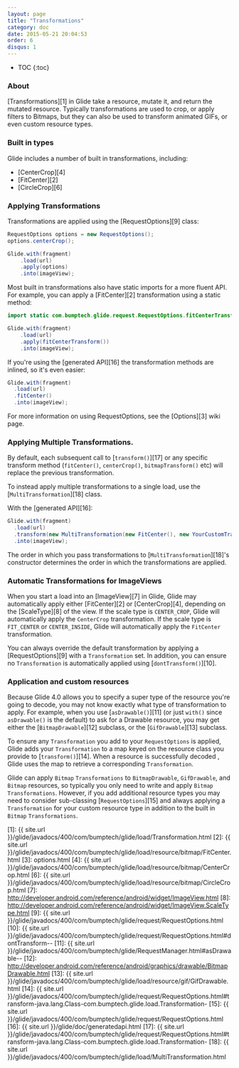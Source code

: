 ```yaml
---
layout: page
title: "Transformations"
category: doc
date: 2015-05-21 20:04:53
order: 6
disqus: 1
---
```

* TOC
{:toc}

### About
[Transformations][1] in Glide take a resource, mutate it, and return the mutated resource. Typically transformations are used to crop, or apply filters to Bitmaps, but they can also be used to transform animated GIFs, or even custom resource types.

### Built in types

Glide includes a number of built in transformations, including:

* [CenterCrop][4]
* [FitCenter][2]
* [CircleCrop][6]

### Applying Transformations
Transformations are applied using the [RequestOptions][9] class:

```java
RequestOptions options = new RequestOptions();
options.centerCrop();

Glide.with(fragment)
    .load(url)
    .apply(options)
    .into(imageView);
```

Most built in transformations also have static imports for a more fluent API. For example, you can apply a [FitCenter][2] transformation using a static method:

```java
import static com.bumptech.glide.request.RequestOptions.fitCenterTransform;

Glide.with(fragment)
    .load(url)
    .apply(fitCenterTransform())
    .into(imageView);
```

If you're using the [generated API][16] the transformation methods are inlined, so it's even easier:

```java
Glide.with(fragment)
  .load(url)
  .fitCenter()
  .into(imageView);
```

For more information on using RequestOptions, see the [Options][3] wiki page.

### Applying Multiple Transformations.
By default, each subsequent call to [``transform()``][17] or any specific transform method (``fitCenter()``, ``centerCrop()``, ``bitmapTransform()`` etc) will replace the previous transformation.

To instead apply multiple transformations to a single load, use the [``MultiTransformation``][18] class.

With the [generated API][16]:

```java
Glide.with(fragment)
  .load(url)
  .transform(new MultiTransformation(new FitCenter(), new YourCustomTransformation())
  .into(imageView);
```

The order in which you pass transformations to [``MultiTransformation``][18]'s constructor determines the order in which the transformations are applied.

### Automatic Transformations for ImageViews
When you start a load into an [ImageView][7] in Glide, Glide may automatically apply either [FitCenter][2] or [CenterCrop][4], depending on the [ScaleType][8] of the view. If the scale type is ``CENTER_CROP``, Glide will automatically apply the ``CenterCrop`` transformation. If the scale type is ``FIT_CENTER`` or ``CENTER_INSIDE``, Glide will automatically apply the ``FitCenter`` transformation.

You can always override the default transformation by applying a [RequestOptions][9] with a ``Transformation`` set. In addition, you can ensure no ``Transformation`` is automatically applied using [``dontTransform()``][10].

### Application and custom resources
Because Glide 4.0 allows you to specify a super type of the resource you're going to decode, you may not know exactly what type of transformation to apply. For example, when you use [``asDrawable()``][11] (or just ``with()`` since ``asDrawable()`` is the default) to ask for a Drawable resource, you may get either the [``BitmapDrawable``][12] subclass, or the [``GifDrawable``][13] subclass. 

To ensure any ``Transformation`` you add to your ``RequestOptions`` is applied, Glide adds your ``Transformation`` to a map keyed on the resource class you provide to [``transform()``][14]. When a resource is successfully decoded , Glide uses the map to retrieve a corresponding ``Transformation``. 

Glide can apply ``Bitmap`` ``Transformations`` to ``BitmapDrawable``, ``GifDrawable``, and ``Bitmap`` resources, so typically you only need to write and apply ``Bitmap`` ``Transformations``. However, if you add additional resource types you may need to consider sub-classing [``RequestOptions``][15] and always applying a ``Transformation`` for your custom resource type in addition to the built in ``Bitmap`` ``Transformations``.


[1]: {{ site.url }}/glide/javadocs/400/com/bumptech/glide/load/Transformation.html
[2]: {{ site.url }}/glide/javadocs/400/com/bumptech/glide/load/resource/bitmap/FitCenter.html
[3]: options.html
[4]: {{ site.url }}/glide/javadocs/400/com/bumptech/glide/load/resource/bitmap/CenterCrop.html
[6]: {{ site.url }}/glide/javadocs/400/com/bumptech/glide/load/resource/bitmap/CircleCrop.html
[7]: http://developer.android.com/reference/android/widget/ImageView.html
[8]: http://developer.android.com/reference/android/widget/ImageView.ScaleType.html
[9]: {{ site.url }}/glide/javadocs/400/com/bumptech/glide/request/RequestOptions.html
[10]: {{ site.url }}/glide/javadocs/400/com/bumptech/glide/request/RequestOptions.html#dontTransform--
[11]: {{ site.url }}/glide/javadocs/400/com/bumptech/glide/RequestManager.html#asDrawable--
[12]: http://developer.android.com/reference/android/graphics/drawable/BitmapDrawable.html
[13]: {{ site.url }}/glide/javadocs/400/com/bumptech/glide/load/resource/gif/GifDrawable.html
[14]: {{ site.url }}/glide/javadocs/400/com/bumptech/glide/request/RequestOptions.html#transform-java.lang.Class-com.bumptech.glide.load.Transformation-
[15]: {{ site.url }}/glide/javadocs/400/com/bumptech/glide/request/RequestOptions.html
[16]: {{ site.url }}/glide/doc/generatedapi.html
[17]: {{ site.url }}/glide/javadocs/400/com/bumptech/glide/request/RequestOptions.html#transform-java.lang.Class-com.bumptech.glide.load.Transformation-
[18]: {{ site.url }}/glide/javadocs/400/com/bumptech/glide/load/MultiTransformation.html

